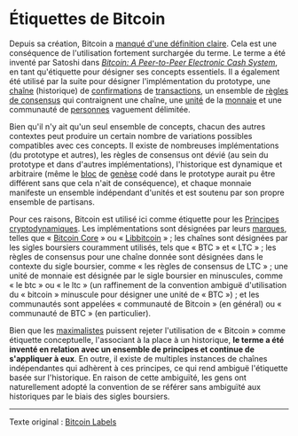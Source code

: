 Étiquettes de Bitcoin
=====================

Depuis sa création, Bitcoin a [manqué d'une définition claire](http://gavinandresen.ninja/a-definition-of-bitcoin). Cela est une conséquence de l'utilisation fortement surchargée du terme. Le terme a été inventé par Satoshi dans [*Bitcoin: A Peer-to-Peer Electronic Cash System*](https://bitcoin.org/bitcoin.pdf), en tant qu'étiquette pour désigner ses concepts essentiels. Il a également été utilisé par la suite pour désigner l'implémentation du prototype, une [chaîne](ch101-glossary.md#chaîne) (historique) de [confirmations](ch101-glossary.md#confirmation) de [transactions](ch101-glossary.md#transaction), un ensemble de [règles de consensus](ch101-glossary.md#règles-de-consensus) qui contraignent une chaîne, une [unité](ch101-glossary.md#unité) de la [monnaie](ch101-glossary.md#monnaie) et une communauté de [personnes](personne) vaguement délimitée.

Bien qu'il n'y ait qu'un seul ensemble de concepts, chacun des autres contextes peut produire un certain nombre de variations possibles compatibles avec ces concepts. Il existe de nombreuses implémentations (du prototype et autres), les règles de consensus ont dévié (au sein du prototype et dans d'autres implémentations), l'historique est dynamique et arbitraire (même le [bloc](ch101-glossary.md#bloc) de [genèse](ch101-glossary.md#genèse) codé dans le prototype aurait pu être différent sans que cela n'ait de conséquence), et chaque monnaie manifeste un ensemble indépendant d'unités et est soutenu par son propre ensemble de partisans.

Pour ces raisons, Bitcoin est utilisé ici comme étiquette pour les [Principes cryptodynamiques](ch027-cryptodynamic-principles.md). Les implémentations sont désignées par leurs [marques](ch097-brand-arrogation.md), telles que « [Bitcoin Core](https://bitcoincore.org/) » ou « [Libbitcoin](https://libbitcoin.info/) » ; les chaînes sont désignées par les sigles boursiers couramment utilisés, tels que « BTC » et « LTC » ; les règles de consensus pour une chaîne donnée sont désignées dans le contexte du sigle boursier, comme « les règles de consensus de LTC » ; une unité de monnaie est désignée par le sigle boursier en minuscules, comme « le btc » ou « le ltc » (un raffinement de la convention ambiguë d'utilisation du « bitcoin » minuscule pour désigner une unité de « BTC ») ; et les communautés sont appelées « communauté de Bitcoin » (en général) ou « communauté de BTC » (en particulier).

Bien que les [maximalistes](ch099-maximalism-definition.md) puissent rejeter l'utilisation de « Bitcoin » comme étiquette conceptuelle, l'associant à la place à un historique, **le terme a été inventé en relation avec un ensemble de principes et continue de s'appliquer à eux**. En outre, il existe de multiples instances de chaînes indépendantes qui adhèrent à ces principes, ce qui rend ambiguë l'étiquette basée sur l'historique. En raison de cette ambiguïté, les gens ont naturellement adopté la convention de se référer sans ambiguïté aux historiques par le biais des sigles boursiers.

---

Texte original : [Bitcoin Labels](https://github.com/libbitcoin/libbitcoin-system/wiki/Bitcoin-Labels)